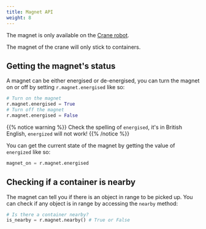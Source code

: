```yaml
---
title: Magnet API
weight: 8
---
```


The magnet is only available on the [Crane robot](../../robots/crane).
 
The magnet of the crane will only stick to containers.
 
## Getting the magnet's status
 
A magnet can be either energised or de-energised, you can turn the magnet on or off by setting `r.magnet.energised` like so:
```python
# Turn on the magnet
r.magnet.energised = True
# Turn off the magnet
r.magnet.energised = False
```

{{% notice warning %}}
Check the spelling of `energised`, it's in British English, `energized` will not work!
{{% /notice %}}

You can get the current state of the magnet by getting the value of `energized` like so:

```python
magnet_on = r.magnet.energised
```
 
## Checking if a container is nearby

The magnet can tell you if there is an object in range to be picked up. You can check if any object is in range by accessing the `nearby` method:
```python
# Is there a container nearby?
is_nearby = r.magnet.nearby() # True or False
```